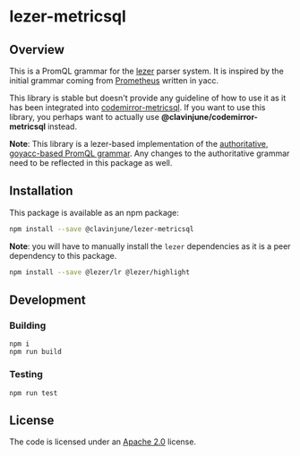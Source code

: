 # lezer-metricsql

## Overview

This is a PromQL grammar for the [lezer](https://lezer.codemirror.net/) parser system. It is inspired by the initial
grammar coming from [Prometheus](https://github.com/prometheus/prometheus/blob/main/promql/parser/generated_parser.y)
written in yacc.

This library is stable but doesn't provide any guideline of how to use it as it has been integrated
into [codemirror-metricsql](https://github.com/clavinjune/prometheus-codemirror-metricsql/blob/main/web/ui/module/codemirror-metricsql). If you
want to use this library, you perhaps want to actually use **@clavinjune/codemirror-metricsql** instead.

**Note**: This library is a lezer-based implementation of the [authoritative, goyacc-based PromQL grammar](https://github.com/prometheus/prometheus/blob/main/promql/parser/generated_parser.y). 
Any changes to the authoritative grammar need to be reflected in this package as well.

## Installation

This package is available as an npm package:

```bash
npm install --save @clavinjune/lezer-metricsql
```

**Note**: you will have to manually install the `lezer` dependencies as it is a peer dependency to this package.

```bash
npm install --save @lezer/lr @lezer/highlight
```

## Development

### Building

    npm i
    npm run build

### Testing

    npm run test

## License

The code is licensed under an [Apache 2.0](https://github.com/clavinjune/prometheus-codemirror-metricsql/blob/main/LICENSE) license.
